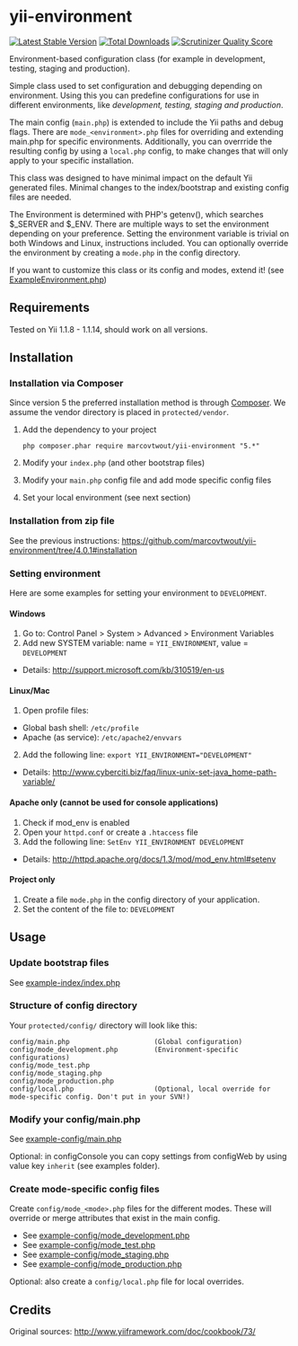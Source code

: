 yii-environment
===============

[![Latest Stable Version](http://img.shields.io/packagist/v/marcovtwout/yii-environment.svg?style=flat)](https://packagist.org/packages/anahkiasen/rocketeer)
[![Total Downloads](http://img.shields.io/packagist/dt/marcovtwout/yii-environment.svg?style=flat)](https://packagist.org/packages/anahkiasen/rocketeer)
[![Scrutinizer Quality Score](http://img.shields.io/scrutinizer/g/marcovtwout/yii-environment.svg?style=flat)](https://scrutinizer-ci.com/g/rocketeers/rocketeer/)

Environment-based configuration class (for example in development, testing, staging and production).

Simple class used to set configuration and debugging depending on environment.
Using this you can predefine configurations for use in different environments,
like _development, testing, staging and production_.

The main config (`main.php`) is extended to include the Yii paths and debug flags.
There are `mode_<environment>.php` files for overriding and extending main.php for specific environments.
Additionally, you can overrride the resulting config by using a `local.php` config, to make
changes that will only apply to your specific installation.

This class was designed to have minimal impact on the default Yii generated files.
Minimal changes to the index/bootstrap and existing config files are needed.

The Environment is determined with PHP's getenv(), which searches $_SERVER and $_ENV.
There are multiple ways to set the environment depending on your preference.
Setting the environment variable is trivial on both Windows and Linux, instructions included.
You can optionally override the environment by creating a `mode.php` in the config directory.

If you want to customize this class or its config and modes, extend it! (see [ExampleEnvironment.php](ExampleEnvironment.php))

## Requirements

Tested on Yii 1.1.8 - 1.1.14, should work on all versions.

## Installation

### Installation via Composer

Since version 5 the preferred installation method is through [Composer](https://getcomposer.org/).
We assume the vendor directory is placed in `protected/vendor`.

1. Add the dependency to your project
    
    ```
    php composer.phar require marcovtwout/yii-environment "5.*"
    ```
2. Modify your `index.php` (and other bootstrap files)
3. Modify your `main.php` config file and add mode specific config files
4. Set your local environment (see next section)

### Installation from zip file

See the previous instructions: https://github.com/marcovtwout/yii-environment/tree/4.0.1#installation

### Setting environment

Here are some examples for setting your environment to `DEVELOPMENT`.

#### Windows

1. Go to: Control Panel > System > Advanced > Environment Variables
2. Add new SYSTEM variable: name = `YII_ENVIRONMENT`, value = `DEVELOPMENT`
 * Details: http://support.microsoft.com/kb/310519/en-us

#### Linux/Mac

1. Open profile files:
 * Global bash shell: `/etc/profile`
 * Apache (as service): `/etc/apache2/envvars`
2. Add the following line: `export YII_ENVIRONMENT="DEVELOPMENT"`
 * Details: http://www.cyberciti.biz/faq/linux-unix-set-java_home-path-variable/

#### Apache only (cannot be used for console applications)

1. Check if mod_env is enabled
2. Open your `httpd.conf` or create a `.htaccess` file
3. Add the following line: `SetEnv YII_ENVIRONMENT DEVELOPMENT`
 * Details: http://httpd.apache.org/docs/1.3/mod/mod_env.html#setenv

#### Project only

1. Create a file `mode.php` in the config directory of your application.
2. Set the content of the file to: `DEVELOPMENT`

## Usage

### Update bootstrap files

See [example-index/index.php](example-index/index.php)

### Structure of config directory

Your `protected/config/` directory will look like this:

```
config/main.php                     (Global configuration)
config/mode_development.php         (Environment-specific configurations)
config/mode_test.php
config/mode_staging.php
config/mode_production.php
config/local.php                    (Optional, local override for mode-specific config. Don't put in your SVN!)
```

### Modify your config/main.php

See [example-config/main.php](example-config/main.php)

Optional: in configConsole you can copy settings from configWeb by using value key `inherit` (see examples folder).

### Create mode-specific config files

Create `config/mode_<mode>.php` files for the different modes. These will override or merge attributes that exist in the main config.

- See [example-config/mode_development.php](example-config/mode_development.php)
- See [example-config/mode_test.php](example-config/mode_test.php)
- See [example-config/mode_staging.php](example-config/mode_staging.php)
- See [example-config/mode_production.php](example-config/mode_production.php)

Optional: also create a `config/local.php` file for local overrides.

## Credits

Original sources: http://www.yiiframework.com/doc/cookbook/73/
